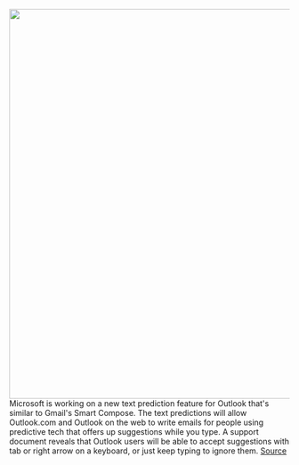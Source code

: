 <img src='https://cdn.vox-cdn.com/thumbor/6XcygIc1gDBJGYnWZshlUCr3tRs=/0x0:1020x598/1200x800/filters:focal(429x218:591x380)/cdn.vox-cdn.com/uploads/chorus_image/image/66778973/hotmailhednew.0.jpg' width='700px' /><br/>
Microsoft is working on a new text prediction feature for Outlook that's similar to Gmail's Smart Compose. The text predictions will allow Outlook.com and Outlook on the web to write emails for people using predictive tech that offers up suggestions while you type.  A support document reveals that Outlook users will be able to accept suggestions with tab or right arrow on a keyboard, or just keep typing to ignore them.
<a href='https://www.theverge.com/2020/5/11/21254298/microsoft-outlook-web-text-predictions-gmail-smart-compose-feature'> Source <a/>